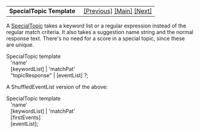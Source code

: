 ---
---
<table width="100%" data-border="0" data-cellspacing="0"
data-cellpadding="3" data-bgcolor="#C0C0C0">
<colgroup>
<col style="width: 50%" />
<col style="width: 50%" />
</colgroup>
<tbody>
<tr>
<td style="text-align: left;"><strong>SpecialTopic Template<br />
</strong></td>
<td style="text-align: right;"><a
href="shuffledeventlisttemplate.html">[Previous]</a> <a
href="generalintroduction.html">[Main]</a> <a
href="styletagtemplate.html">[Next]</a></td>
</tr>
</tbody>
</table>

  
A [SpecialTopic](specialtopic.html) takes a keyword list or a regular
expression instead of the regular match criteria. It also takes a
suggestion name string and the normal response text. There's no need for
a score in a special topic, since these are unique.  
  
SpecialTopic template   
   'name'   
   \[keywordList\] \| 'matchPat'   
   "topicResponse" \| \[eventList\] ?;   
  
A ShuffledEventList version of the above:  
  
SpecialTopic template   
   'name'   
   \[keywordList\] \| 'matchPat'   
   \[firstEvents\]   
   \[eventList\];   
  
